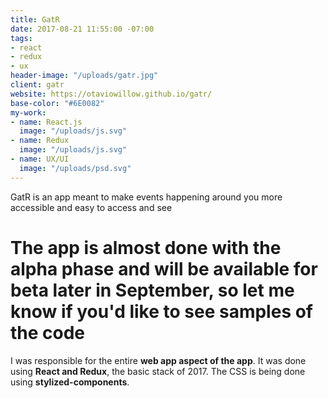 ```yaml
---
title: GatR
date: 2017-08-21 11:55:00 -07:00
tags:
- react
- redux
- ux
header-image: "/uploads/gatr.jpg"
client: gatr
website: https://otaviowillow.github.io/gatr/
base-color: "#6E0082"
my-work:
- name: React.js
  image: "/uploads/js.svg"
- name: Redux
  image: "/uploads/js.svg"
- name: UX/UI
  image: "/uploads/psd.svg"
---
```


GatR is an app meant to make events happening around you more accessible and easy to access and see

# The app is almost done with the alpha phase and will be available for beta later in September, so let me know if you'd like to see samples of the code

I was responsible for the entire **web app aspect of the app**. It was done using **React and Redux**, the basic stack of 2017. The CSS is being done using **stylized-components**.
